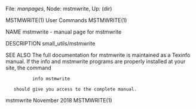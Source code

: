 File: *manpages*,  Node: mstmwrite,  Up: (dir)

MSTMWRITE(1)                     User Commands                    MSTMWRITE(1)



NAME
       mstmwrite - manual page for mstmwrite <device> <addr> <value>

DESCRIPTION
       small_utils/mstmwrite <device> <addr> <value>

SEE ALSO
       The full documentation for mstmwrite is maintained as a Texinfo manual.
       If the info and mstmwrite programs are properly installed at your site,
       the command

              info mstmwrite

       should give you access to the complete manual.



mstmwrite <device> <addr> <value>November 2018                    MSTMWRITE(1)
